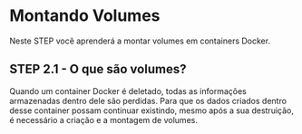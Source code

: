 # Montando Volumes

Neste STEP você aprenderá a montar volumes em containers Docker.

## STEP 2.1 - O que são volumes?

Quando um container Docker é deletado, todas as informações armazenadas dentro dele são perdidas. Para que os dados criados dentro desse container possam continuar existindo, mesmo após a sua destruição, é necessário a criação e a montagem de volumes.